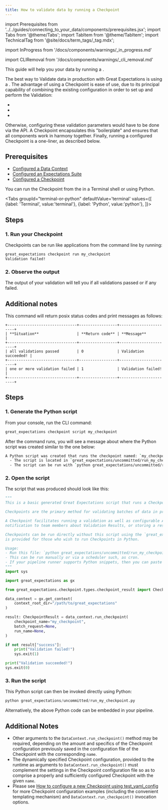 ```yaml
---
title: How to validate data by running a Checkpoint
---
```


import Prerequisites from '../../guides/connecting_to_your_data/components/prerequisites.jsx';
import Tabs from '@theme/Tabs';
import TabItem from '@theme/TabItem';
import TechnicalTag from '@site/docs/term_tags/_tag.mdx';

import InProgress from '/docs/components/warnings/_in_progress.md'

import CLIRemoval from '/docs/components/warnings/_cli_removal.md'

<CLIRemoval />

<InProgress />

This guide will help you <TechnicalTag tag="validation" text="Validate" /> your data by running a <TechnicalTag tag="checkpoint" text="Checkpoint" />.

The best way to Validate data in production with Great Expectations is using a <TechnicalTag tag="checkpoint" text="Checkpoint" />. The advantage of using a Checkpoint is ease of use, due to its principal capability of combining the existing configuration in order to set up and perform the Validation:
- <TechnicalTag tag="expectation_suite" text="Expectation Suites" />
- <TechnicalTag tag="batch_request" text="Batch Requests" />
- <TechnicalTag tag="action" text="Actions" />

Otherwise, configuring these validation parameters would have to be done via the API.  A Checkpoint encapsulates this "boilerplate" and ensures that all components work in harmony together.  Finally, running a configured Checkpoint is a one-liner, as described below.

## Prerequisites

<Prerequisites>

- [Configured a Data Context](/docs/guides/setup/configuring_data_contexts/instantiating_data_contexts/how_to_quickly_instantiate_a_data_context)
- [Configured an Expectations Suite](/docs/guides/expectations/how_to_create_and_edit_expectations_with_instant_feedback_from_a_sample_batch_of_data)
- [Configured a Checkpoint](./checkpoints/how_to_create_a_new_checkpoint.md)

</Prerequisites>

You can run the Checkpoint from the <TechnicalTag tag="cli" text="CLI" /> in a Terminal shell or using Python.

<Tabs
  groupId="terminal-or-python"
  defaultValue='terminal'
  values={[
  {label: 'Terminal', value:'terminal'},
  {label: 'Python', value:'python'},
  ]}>

<TabItem value="terminal">

## Steps

### 1. Run your Checkpoint

Checkpoints can be run like applications from the command line by running:

```bash
great_expectations checkpoint run my_checkpoint
Validation failed!
```

### 2. Observe the output

The output of your validation will tell you if all validations passed or if any failed.

## Additional notes

This command will return posix status codes and print messages as follows:

    +-------------------------------+-----------------+-----------------------+
    | **Situation**                 | **Return code** | **Message**           |
    +-------------------------------+-----------------+-----------------------+
    | all validations passed        | 0               | Validation succeeded! |
    +-------------------------------+-----------------+-----------------------+
    | one or more validation failed | 1               | Validation failed!    |
    +-------------------------------+-----------------+-----------------------+


</TabItem>
<TabItem value="python">

## Steps


### 1. Generate the Python script

From your console, run the CLI command:

```bash
great_expectations checkpoint script my_checkpoint
```

After the command runs, you will see a message about where the Python script was created similar to the one below:

```bash
A Python script was created that runs the checkpoint named: `my_checkpoint`
  - The script is located in `great_expectations/uncommitted/run_my_checkpoint.py`
  - The script can be run with `python great_expectations/uncommitted/run_my_checkpoint.py`
```

### 2. Open the script

The script that was produced should look like this:

```python
"""
This is a basic generated Great Expectations script that runs a Checkpoint.

Checkpoints are the primary method for validating batches of data in production and triggering any followup actions.

A Checkpoint facilitates running a validation as well as configurable Actions such as updating Data Docs, sending a
notification to team members about Validation Results, or storing a result in a shared cloud storage.

Checkpoints can be run directly without this script using the `great_expectations checkpoint run` command.  This script
is provided for those who wish to run Checkpoints in Python.

Usage:
- Run this file: `python great_expectations/uncommitted/run_my_checkpoint.py`.
- This can be run manually or via a scheduler such, as cron.
- If your pipeline runner supports Python snippets, then you can paste this into your pipeline.
"""
import sys

import great_expectations as gx

from great_expectations.checkpoint.types.checkpoint_result import CheckpointResult

data_context = gx.get_context(
    context_root_dir="/path/to/great_expectations"
)

result: CheckpointResult = data_context.run_checkpoint(
    checkpoint_name="my_checkpoint",
    batch_request=None,
    run_name=None,
)

if not result["success"]:
    print("Validation failed!")
    sys.exit(1)

print("Validation succeeded!")
sys.exit(0)
```

### 3. Run the script

This Python script can then be invoked directly using Python:

```python
python great_expectations/uncommitted/run_my_checkpoint.py
```

Alternatively, the above Python code can be embedded in your pipeline.

## Additional Notes

- Other arguments to the `DataContext.run_checkpoint()` method may be required, depending on the amount and specifics of the Checkpoint configuration previously saved in the configuration file of the Checkpoint with the corresponding `name`.
- The dynamically specified Checkpoint configuration, provided to the runtime as arguments to `DataContext.run_checkpoint()` must complement the settings in the Checkpoint configuration file so as to comprise a properly and sufficiently configured Checkpoint with the given `name`.
- Please see [How to configure a new Checkpoint using test_yaml_config](./checkpoints/how_to_configure_a_new_checkpoint_using_test_yaml_config.md) for more Checkpoint configuration examples (including the convenient templating mechanism) and `DataContext.run_checkpoint()` invocation options.

</TabItem>
</Tabs>

